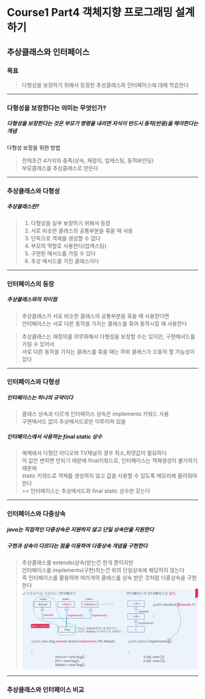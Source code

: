 # Course1 Part4 객체지향 프로그래밍 설계하기   

## 추상클래스와 인터페이스

### 목표
> 다형성을 보장하기 위해서 등장한 추상클래스와 인터페이스에 대해 학습한다
---

### 다형성을 보장한다는 의미는 무엇인가?
##### 다형성을 보장한다는 것은 부모가 명령을 내리면 자식이 반드시 동작(반응)을 해야한다는 개념
다형성 보장을 위한 방법
> 전제조건 4가지의 충족(상속, 재정의, 업캐스팅, 동적바인딩)   
> 부모클래스를 추상클래스로 만든다


---

### 추상클래스와 다형성
##### 추상클래스란?
> 1. 다형성을 일부 보장하기 위해서 등장   
> 2. 서로 비슷한 클래스의 공통부분을 묶을 때 사용   
> 3. 단독으로 객체를 생성할 수 없다   
> 4. 부모의 역할로 사용한다(업캐스팅)   
> 5. 구현된 메서드를 가질 수 있다
> 6. 추상 메서드를 가진 클래스이다

---

### 인터페이스의 등장

##### 추상클래스와의 차이점
> 추상클래스가 서로 비슷한 클래스의 공통부분을 묶을 때 사용한다면   
> 인터페이스는 서로 다른 동작을 가지는 클래스를 묶어 동작시킬 때 사용한다

> 추상클래스는 재정의를 의무화해서 다형성을 보장할 수는 있지만, 구현메서드를 가질 수 있어서   
> 서로 다른 동작을 가지는 클래스를 묶을 때는 하위 클래스가 오동작 할 가능성이 있다

---

### 인터페이스와 다형성
##### 인터페이스는 하나의 규약이다
> 클래스 상속과 다르게 인터페이스 상속은 implements 키워드 사용   
> 구현메서드 없이 추상메서드로만 이루어져 있음

##### 인터페이스에서 사용하는 final static 상수
> 예제에서 다뤘던 라디오와 TV채널의 경우 최소,최댓값이 필요하다   
> 이 값은 변하면 안되기 때문에 final키워드로, 인터페이스는 객체생성이 불가하기 때문에   
> static 키워드로 객체를 생성하지 않고 값을 사용할 수 있도록 메모리에 올려줘야 한다   
> => 인터페이스는 추상메서드와 final static 상수만 갖는다

---

### 인터페이스와 다중상속
##### java는 직접적인 다중상속은 지원하지 않고 단일 상속만을 지원한다

##### 구현과 상속이 다르다는 점을 이용하여 다중상속 개념을 구현한다
> 추상클래스를 extends(상속)받는건 한개 뿐이지만   
> 인터페이스를 implements(구현)하는건 위의 단일상속에 해당하지 않는다   
> 즉 인터페이스를 활용하여 여러개의 클래스를 상속 받은 것처럼 다중상속을 구현한다
><img src="../../../../../image/interface.png"></img>
---

### 추상클래스와 인터페이스 비교